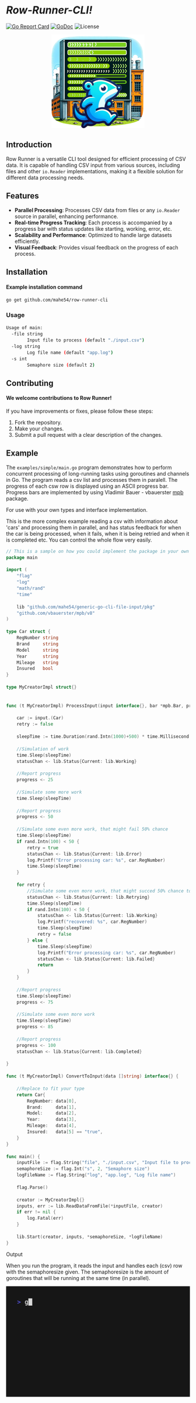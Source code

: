 # *Row-Runner-CLI!*
[![Go Report Card](https://goreportcard.com/badge/github.com/mahe54/row-runner-cli)](https://goreportcard.com/report/github.com/mahe54/row-runner-cli)
[![GoDoc](https://godoc.org/github.com/mahe54/row-runner-cli?status.svg)](https://godoc.org/github.com/mahe54/row-runner-cli)
![License](https://img.shields.io/badge/License-Apache%202.0-blue.svg)
<br>
<div align="center">

![RowRunnerIcon](img/rowrunner_small.png)

</div>



## Introduction
Row Runner is a versatile CLI tool designed for efficient processing of CSV data. It is capable of handling CSV input from various sources, including files and other `io.Reader` implementations, making it a flexible solution for different data processing needs.

## Features
- **Parallel Processing**: Processes CSV data from files or any `io.Reader` source in parallel, enhancing performance.
- **Real-time Progress Tracking**: Each process is accompanied by a progress bar with status updates like starting, working, error, etc.
- **Scalability and Performance**: Optimized to handle large datasets efficiently.
- **Visual Feedback**: Provides visual feedback on the progress of each process.

## Installation

#### Example installation command
```bash
go get github.com/mahe54/row-runner-cli
```

### Usage
```bash
Usage of main:
  -file string
    	Input file to process (default "./input.csv")
  -log string
    	Log file name (default "app.log")
  -s int
    	Semaphore size (default 2)
```


## Contributing

#### We welcome contributions to Row Runner!

If you have improvements or fixes, please follow these steps:

1. Fork the repository.
2. Make your changes.
3. Submit a pull request with a clear description of the changes.

## Example
The `examples/simple/main.go` program demonstrates how to perform concurrent processing of long-running tasks using goroutines and channels in Go. The program reads a csv list and processes them in paralell. The progress of each csw row is displayed using an ASCII progress bar.
Progress bars are implemented by using Vladimir Bauer - vbauerster [mpb](https://github.com/vbauerster/mpb/v8) package.

For use with your own types and interface implementation.

This is the more complex example reading a csv with information about 'cars' and processing them in parallel,
and has status feedback for when the car is being processed, when it fails, when it is being retried and when it is completed etc. You can control the whole flow very easily.


```go
// This is a sample on how you could implement the package in your own CLI
package main

import (
	"flag"
	"log"
	"math/rand"
	"time"

	lib "github.com/mahe54/generic-go-cli-file-input/pkg"
	"github.com/vbauerster/mpb/v8"
)

type Car struct {
	RegNumber string
	Brand     string
	Model     string
	Year      string
	Mileage   string
	Insured   bool
}

type MyCreatorImpl struct{}


func (t MyCreatorImpl) ProcessInput(input interface{}, bar *mpb.Bar, progress chan<- int, cancel <-chan struct{}, statusChan chan<- lib.Status, status *lib.Status) {

	car := input.(Car)
	retry := false

    sleepTime := time.Duration(rand.Intn(1000)+500) * time.Millisecond
	
    //Simulation of work
	time.Sleep(sleepTime)
	statusChan <- lib.Status{Current: lib.Working}

	//Report progress
	progress <- 25

	//Simulate some more work
	time.Sleep(sleepTime)

	//Report progress
	progress <- 50

	//Simulate some even more work, that might fail 50% chance
	time.Sleep(sleepTime)
	if rand.Intn(100) < 50 {
		retry = true
		statusChan <- lib.Status{Current: lib.Error}
		log.Printf("Error processing car: %s", car.RegNumber)
        time.Sleep(sleepTime)
	}

	for retry {
		//Simulate some even more work, that might succed 50% chance to recover
		statusChan <- lib.Status{Current: lib.Retrying}
		time.Sleep(sleepTime)
		if rand.Intn(100) < 50 {
			statusChan <- lib.Status{Current: lib.Working}
			log.Printf("recovered: %s", car.RegNumber)
            time.Sleep(sleepTime)
			retry = false
		} else {
            time.Sleep(sleepTime)
			log.Printf("Error processing car: %s", car.RegNumber)
			statusChan <- lib.Status{Current: lib.Failed}
			return
		}
	}

	//Report progress
    time.Sleep(sleepTime)
	progress <- 75

	//Simulate some even more work
	time.Sleep(sleepTime)
    progress <- 85

	//Report progress
	progress <- 100
	statusChan <- lib.Status{Current: lib.Completed}

}

func (t MyCreatorImpl) ConvertToInput(data []string) interface{} {

	//Replace to fit your type
	return Car{
		RegNumber: data[0],
		Brand:     data[1],
		Model:     data[2],
		Year:      data[3],
		Mileage:   data[4],
		Insured:   data[5] == "true",
	}
}

func main() {
	inputFile := flag.String("file", "./input.csv", "Input file to process")
	semaphoreSize := flag.Int("s", 2, "Semaphore size")
	logFileName := flag.String("log", "app.log", "Log file name")

	flag.Parse()

	creator := MyCreatorImpl{}
	inputs, err := lib.ReadDataFromFile(*inputFile, creator)
	if err != nil {
		log.Fatal(err)
	}

	lib.Start(creator, inputs, *semaphoreSize, *logFileName)
}

```

Output

When you run the program, it reads the input and handles each (csv) row with the semaphoresize given.
The semaphoresize is the amount of goroutines that will be running at the same time (in parallel).

![Sample Output](img/sample_output.gif)
